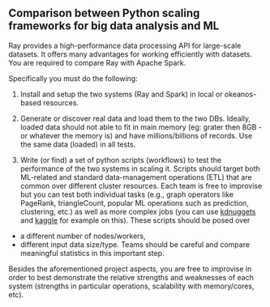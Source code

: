 ## Comparison between Python scaling frameworks for big data analysis and ML

Ray provides a high-performance data processing API for large-scale datasets.
It offers many advantages for working efficiently with datasets.
You are required to compare Ray with Apache Spark.

Specifically you must do the following:

1) Install and setup the two systems (Ray and Spark) in local or okeanos-based resources.

2) Generate or discover real data and load them to the two DBs. Ideally, loaded data should not able to fit in main memory (eg: grater then 8GB - or whatever the memory is) and have millions/billions of records. Use the same data (loaded) in all tests.

3) Write (or find) a set of python scripts (workflows) to test the performance of the two systems in scaling it.
Scripts should target both ML-related and standard data-management operations (ETL) that are common over different cluster resources.
Each team is free to improvise but you can test both individual tasks (e.g., graph operators like PageRank, triangleCount, popular ML operations such as prediction, clustering, etc.) as well as more complex jobs (you can use [kdnuggets](https://www.kdnuggets.com/) and [kaggle](https://www.kaggle.com/) for example on this).
These scripts should be posed over
- a different number of nodes/workers,
- different input data size/type. Teams should be careful and compare meaningful statistics in this important step.

Besides the aforementioned project aspects, you are free to improvise in order to best demonstrate the relative strengths and weaknesses of each system (strengths in particular operations, scalability with memory/cores, etc).

